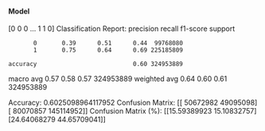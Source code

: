 #### Model
[0 0 0 ... 1 1 0]
Classification Report:
              precision    recall  f1-score   support

           0       0.39      0.51      0.44  99768080
           1       0.75      0.64      0.69 225185809

    accuracy                           0.60 324953889
   macro avg       0.57      0.58      0.57 324953889
weighted avg       0.64      0.60      0.61 324953889

Accuracy: 0.6025098964117952
Confusion Matrix:
[[ 50672982  49095098]
 [ 80070857 145114952]]
Confusion Matrix (%):
[[15.59389923 15.10832757]
 [24.64068279 44.65709041]]
